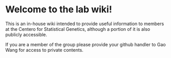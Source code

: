 # Welcome to the lab wiki!

This is an in-house wiki intended to provide useful information to members at the Centero for Statistical Genetics, although a portion of it is also publicly accessible.

If you are a member of the group please provide your github handler to Gao Wang for access to private contents.
